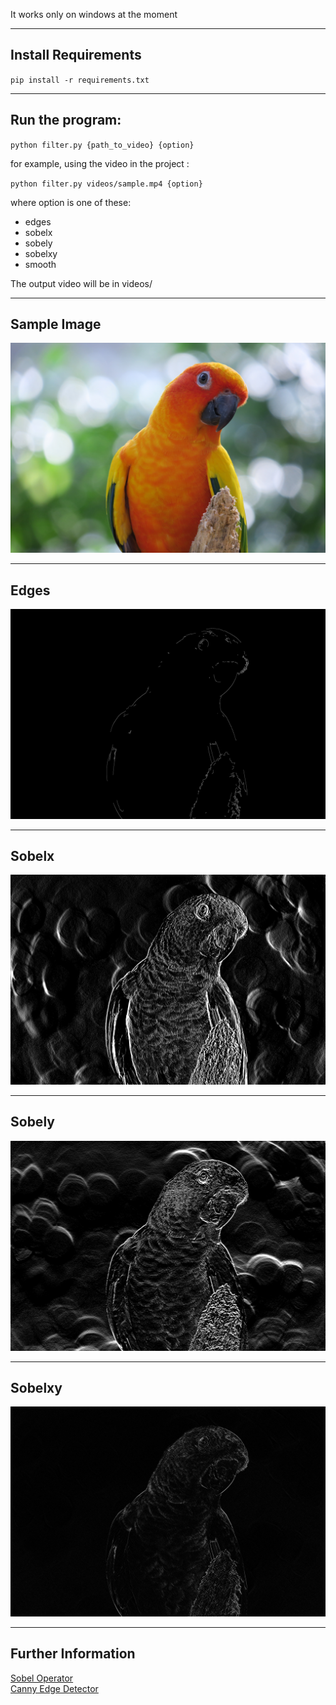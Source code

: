 It works only on windows at the moment <br> 

---
Install Requirements
---

`pip install -r requirements.txt`

---
Run the program:
---
`python filter.py {path_to_video} {option}`   

for example, using the video in the project :

`python filter.py videos/sample.mp4 {option}` 

where option is one of these:
 - edges
 - sobelx
 - sobely
 - sobelxy
 - smooth

The output video will be in videos/

--- 
Sample Image
---

![sample](resources/sample.jpg)

---
Edges
---

![sobelx](resources/sample_edges.jpg)

---
Sobelx
---

![sobelx](resources/sample_sobelx.jpg)

---
Sobely
---

![sobelx](resources/sample_sobely.jpg)

---
Sobelxy
---

![sobelx](resources/sample_sobelxy.jpg)

---
Further Information
---

[Sobel Operator](https://www.youtube.com/watch?v=uihBwtPIBxM)  
[Canny Edge Detector](https://www.youtube.com/watch?v=sRFM5IEqR2w)